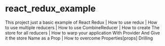 # react_redux_example
This project just a basic example of React Redux | How to use redux | How to use multiple reducers | How to use CombineReducer | How to create The store for all reducers | How to warp your application With Provider And Give it the store Name as a Prop | How to overcome Properties[props]  Drilling 
